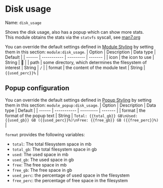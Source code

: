 # Disk usage
Name: `disk_usage`

Shows the disk usage, also has a popup which can show more stats.<br>
This module obtains the stats via the `statvfs` syscall, see [man7.org](https://man7.org/linux/man-pages/man3/statvfs.3.html)

You can override the default settings defined in [Module Styling](./Modules.md) by setting them in this section: `module:disk_usage`.
| Option | Description | Data type | Default |
| ------ | ----------- | --------- | ------- |
| icon | the icon to use | String | 󰦚 |
| path | some directory, which determines the filesystem of interest | String | `/` |
| format | the content of the module text | String | `{{used_perc}}%` |

## Popup configuration
You can override the default settings defined in [Popup Styling](./Popups.md) by setting them in this section: `module_popup:disk_usage`.
| Option | Description | Data type | Default |
| ------ | ----------- | --------- | ------- |
| format | the format of the popup text | String | `Total: {{total_gb}} GB\nUsed: {{used_gb}} GB ({{used_perc}}%)\nFree: {{free_gb}} GB ({{free_perc}}%)` |

`format` provides the following variables:
- `total`: The total filesystem space in mb
- `total_gb`: The total filesystem space in gb
- `used`: The used space in mb
- `used_gb`: The used space in gb
- `free`: The free space in mb
- `free_gb`: The free space in gb
- `used_perc`: the percentage of used space in the filesystem
- `free_perc`: the percentage of free space in the filesystem
